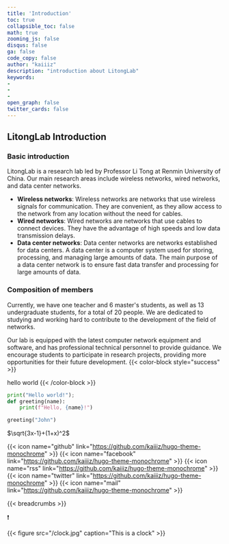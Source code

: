 ```yaml
---
title: 'Introduction'
toc: true 
collapsible_toc: false
math: true
zooming_js: false
disqus: false 
ga: false 
code_copy: false
author: "kaiiiz"
description: "introduction about LitongLab"
keywords:
-
-
- 
open_graph: false
twitter_cards: false
---
```


## LitongLab Introduction

### Basic introduction

LitongLab is a research lab led by Professor Li Tong at Renmin University of China. Our main research areas include wireless networks, wired networks, and data center networks.

- **Wireless networks**: Wireless networks are networks that use wireless signals for communication. They are convenient, as they allow access to the network from any location without the need for cables.
- **Wired networks**: Wired networks are networks that use cables to connect devices. They have the advantage of high speeds and low data transmission delays.
- **Data center networks**: Data center networks are networks established for data centers. A data center is a computer system used for storing, processing, and managing large amounts of data. The main purpose of a data center network is to ensure fast data transfer and processing for large amounts of data.

### Composition of members

Currently, we have one teacher and 6 master's students, as well as 13 undergraduate students, for a total of 20 people. We are dedicated to studying and working hard to contribute to the development of the field of networks.

Our lab is equipped with the latest computer network equipment and software, and has professional technical personnel to provide guidance. We encourage students to participate in research projects, providing more opportunities for their future development.
{{< color-block style="success" >}}

hello world
{{< /color-block >}}

```python
print("Hello world!");
def greeting(name):
    print(f"Hello, {name}!")

greeting("John")

```

$\sqrt{3x-1}+(1+x)^2$ <!--使用单个$表示左对齐，两个$表示居中。-->

{{< icon name="github"      link="https://github.com/kaiiiz/hugo-theme-monochrome" >}}
{{< icon name="facebook"    link="https://github.com/kaiiiz/hugo-theme-monochrome" >}}
{{< icon name="rss"         link="https://github.com/kaiiiz/hugo-theme-monochrome" >}}
{{< icon name="twitter"     link="https://github.com/kaiiiz/hugo-theme-monochrome" >}}
{{< icon name="mail"     link="https://github.com/kaiiiz/hugo-theme-monochrome" >}}

{{< breadcrumbs >}}

:exclamation:

{{< figure src="/clock.jpg" caption="This is a clock" >}}

